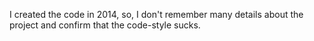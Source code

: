 I created the code in 2014, so, I don't remember many details about the project and confirm that the code-style sucks.
